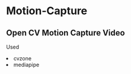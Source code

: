 # Motion-Capture
<h2>Open CV Motion Capture Video</h2>



Used
<li>cvzone </li>
<li>mediapipe </li>


